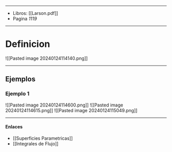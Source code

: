 
---
- Libros: [[Larson.pdf]]
- Pagina *1119*
---
# Definicion

![[Pasted image 20240124114140.png]]


---
## Ejemplos
### Ejemplo 1

![[Pasted image 20240124114600.png]]
![[Pasted image 20240124114615.png]]
![[Pasted image 20240124115049.png]]


---

#### Enlaces
- [[Superficies Parametricas]]
- [[Integrales de Flujo]]